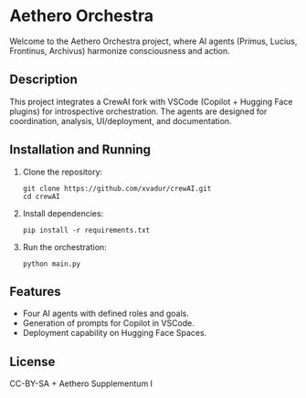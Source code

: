 # Aethero Orchestra
Welcome to the Aethero Orchestra project, where AI agents (Primus, Lucius, Frontinus, Archivus) harmonize consciousness and action.

## Description
This project integrates a CrewAI fork with VSCode (Copilot + Hugging Face plugins) for introspective orchestration. The agents are designed for coordination, analysis, UI/deployment, and documentation.

## Installation and Running
1. Clone the repository:
   ```
   git clone https://github.com/xvadur/crewAI.git
   cd crewAI
   ```

2. Install dependencies:
   ```
   pip install -r requirements.txt
   ```

3. Run the orchestration:
   ```
   python main.py
   ```

## Features
- Four AI agents with defined roles and goals.
- Generation of prompts for Copilot in VSCode.
- Deployment capability on Hugging Face Spaces.

## License
CC-BY-SA + Aethero Supplementum I